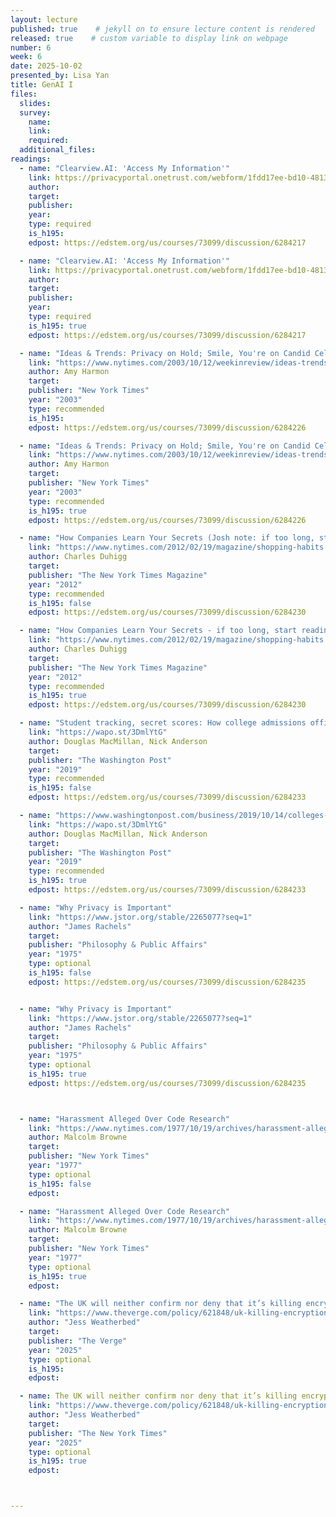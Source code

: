 ```yaml
---
layout: lecture
published: true    # jekyll on to ensure lecture content is rendered
released: true    # custom variable to display link on webpage
number: 6
week: 6
date: 2025-10-02
presented_by: Lisa Yan
title: GenAI I
files:
  slides: 
  survey:
    name:
    link: 
    required: 
  additional_files:
readings:
  - name: "Clearview.AI: 'Access My Information'"
    link: https://privacyportal.onetrust.com/webform/1fdd17ee-bd10-4813-a254-de7d5c09360a/2a09e1a7-f09f-4e0c-91a2-5818abe414d5
    author:
    target:
    publisher:
    year:    
    type: required
    is_h195:
    edpost: https://edstem.org/us/courses/73099/discussion/6284217 

  - name: "Clearview.AI: 'Access My Information'" 
    link: https://privacyportal.onetrust.com/webform/1fdd17ee-bd10-4813-a254-de7d5c09360a/2a09e1a7-f09f-4e0c-91a2-5818abe414d5
    author:
    target:
    publisher:
    year:    
    type: required
    is_h195: true
    edpost: https://edstem.org/us/courses/73099/discussion/6284217

  - name: "Ideas & Trends: Privacy on Hold; Smile, You're on Candid Cellphone Camera"
    link: "https://www.nytimes.com/2003/10/12/weekinreview/ideas-trends-privacy-on-hold-smile-you-re-on-candid-cellphone-camera.html"
    author: Amy Harmon
    target:
    publisher: "New York Times"
    year: "2003"
    type: recommended
    is_h195:
    edpost: https://edstem.org/us/courses/73099/discussion/6284226

  - name: "Ideas & Trends: Privacy on Hold; Smile, You're on Candid Cellphone Camera"    
    link: "https://www.nytimes.com/2003/10/12/weekinreview/ideas-trends-privacy-on-hold-smile-you-re-on-candid-cellphone-camera.html"
    author: Amy Harmon
    target:
    publisher: "New York Times"
    year: "2003"
    type: recommended
    is_h195: true
    edpost: https://edstem.org/us/courses/73099/discussion/6284226

  - name: "How Companies Learn Your Secrets (Josh note: if too long, start reading from the word 'arrival')"
    link: "https://www.nytimes.com/2012/02/19/magazine/shopping-habits.html?pagewanted=1&_r=1&hp"
    author: Charles Duhigg
    target:
    publisher: "The New York Times Magazine"
    year: "2012"
    type: recommended
    is_h195: false
    edpost: https://edstem.org/us/courses/73099/discussion/6284230

  - name: "How Companies Learn Your Secrets - if too long, start reading from the word 'arrival'"
    link: "https://www.nytimes.com/2012/02/19/magazine/shopping-habits.html?pagewanted=1&_r=1&hp"
    author: Charles Duhigg
    target:
    publisher: "The New York Times Magazine"
    year: "2012"
    type: recommended
    is_h195: true
    edpost: https://edstem.org/us/courses/73099/discussion/6284230

  - name: "Student tracking, secret scores: How college admissions offices rank prospects before they apply"
    link: "https://wapo.st/3DmlYtG"
    author: Douglas MacMillan, Nick Anderson
    target:
    publisher: "The Washington Post"
    year: "2019"
    type: recommended
    is_h195: false
    edpost: https://edstem.org/us/courses/73099/discussion/6284233

  - name: "https://www.washingtonpost.com/business/2019/10/14/colleges-quietly-rank-prospective-students-based-their-personal-data/"
    link: "https://wapo.st/3DmlYtG"
    author: Douglas MacMillan, Nick Anderson
    target:
    publisher: "The Washington Post"
    year: "2019"
    type: recommended
    is_h195: true
    edpost: https://edstem.org/us/courses/73099/discussion/6284233

  - name: "Why Privacy is Important"
    link: "https://www.jstor.org/stable/2265077?seq=1"
    author: "James Rachels"
    target:
    publisher: "Philosophy & Public Affairs"
    year: "1975"
    type: optional
    is_h195: false
    edpost: https://edstem.org/us/courses/73099/discussion/6284235


  - name: "Why Privacy is Important"
    link: "https://www.jstor.org/stable/2265077?seq=1"
    author: "James Rachels"
    target:
    publisher: "Philosophy & Public Affairs"
    year: "1975"
    type: optional
    is_h195: true
    edpost: https://edstem.org/us/courses/73099/discussion/6284235



  - name: "Harassment Alleged Over Code Research"
    link: "https://www.nytimes.com/1977/10/19/archives/harassment-alleged-over-code-research-computer-scientists-say-us.html?searchResultPosition=1"
    author: Malcolm Browne
    target:
    publisher: "New York Times"
    year: "1977"
    type: optional
    is_h195: false
    edpost: 

  - name: "Harassment Alleged Over Code Research"
    link: "https://www.nytimes.com/1977/10/19/archives/harassment-alleged-over-code-research-computer-scientists-say-us.html?searchResultPosition=1"
    author: Malcolm Browne
    target:
    publisher: "New York Times"
    year: "1977"
    type: optional
    is_h195: true
    edpost: 

  - name: "The UK will neither confirm nor deny that it’s killing encryption"
    link: "https://www.theverge.com/policy/621848/uk-killing-encryption-e2e-apple-adp-privacy"
    author: "Jess Weatherbed"
    target:
    publisher: "The Verge"
    year: "2025"
    type: optional
    is_h195: 
    edpost: 

  - name: The UK will neither confirm nor deny that it’s killing encryption"
    link: "https://www.theverge.com/policy/621848/uk-killing-encryption-e2e-apple-adp-privacy"
    author: "Jess Weatherbed"
    target:
    publisher: "The New York Times"
    year: "2025"
    type: optional
    is_h195: true
    edpost: 



---
```


<!-- information here -->
